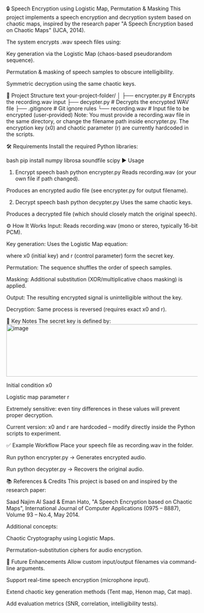 🔒 Speech Encryption using Logistic Map, Permutation & Masking
This project implements a speech encryption and decryption system based on chaotic maps, inspired by the research paper "A Speech Encryption based on Chaotic Maps" (IJCA, 2014).

The system encrypts .wav speech files using:

Key generation via the Logistic Map (chaos-based pseudorandom sequence).

Permutation & masking of speech samples to obscure intelligibility.

Symmetric decryption using the same chaotic keys.

📂 Project Structure
text
your-project-folder/
│
├── encrypter.py     # Encrypts the recording.wav input
├── decypter.py      # Decrypts the encrypted WAV file
├── .gitignore       # Git ignore rules
└── recording.wav    # Input file to be encrypted (user-provided)
Note: You must provide a recording.wav file in the same directory, or change the filename path inside encrypter.py.
The encryption key (x0) and chaotic parameter (r) are currently hardcoded in the scripts.

🛠 Requirements
Install the required Python libraries:

bash
pip install numpy librosa soundfile scipy
▶️ Usage
1. Encrypt speech
bash
python encrypter.py
Reads recording.wav (or your own file if path changed).

Produces an encrypted audio file (see encrypter.py for output filename).

2. Decrypt speech
bash
python decypter.py
Uses the same chaotic keys.

Produces a decrypted file (which should closely match the original speech).

⚙️ How It Works
Input: Reads recording.wav (mono or stereo, typically 16-bit PCM).

Key generation: Uses the Logistic Map equation:


where x0 (initial key) and r (control parameter) form the secret key.

Permutation: The sequence shuffles the order of speech samples.

Masking: Additional substitution (XOR/multiplicative chaos masking) is applied.

Output: The resulting encrypted signal is unintelligible without the key.

Decryption: Same process is reversed (requires exact x0 and r).

🔑 Key Notes
The secret key is defined by:<img width="736" height="138" alt="image" src="https://github.com/user-attachments/assets/bed190ad-2b15-4891-8dde-dd8643f40e55" />


Initial condition x0

Logistic map parameter r

Extremely sensitive: even tiny differences in these values will prevent proper decryption.

Current version: x0 and r are hardcoded – modify directly inside the Python scripts to experiment.

✅ Example Workflow
Place your speech file as recording.wav in the folder.

Run python encrypter.py → Generates encrypted audio.

Run python decypter.py → Recovers the original audio.

📚 References & Credits
This project is based on and inspired by the research paper:

Saad Najim Al Saad & Eman Hato, "A Speech Encryption based on Chaotic Maps",
International Journal of Computer Applications (0975 – 8887), Volume 93 – No.4, May 2014.

Additional concepts:

Chaotic Cryptography using Logistic Maps.

Permutation-substitution ciphers for audio encryption.

🚀 Future Enhancements
Allow custom input/output filenames via command-line arguments.

Support real-time speech encryption (microphone input).

Extend chaotic key generation methods (Tent map, Henon map, Cat map).

Add evaluation metrics (SNR, correlation, intelligibility tests).
